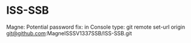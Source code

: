 # ISS-SSB


Magne: Potential password fix:
in Console type:
git remote set-url origin git@github.com:MagneISSSV1337SSB/ISS-SSB.git
